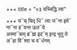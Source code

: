 +++
title = "०३ यच्चिद्धि त्वा"

+++
य᳓च् चिद् धि᳓ त्वा ज᳓ना इमे᳓  
ना᳓ना ह᳓वन्त ऊत᳓ये  
अस्मा᳓कम् ब्र᳓ह्म इद᳓म् इन्द्र भूतु ते  
अ᳓हा वि᳓श्वा च व᳓र्धनम्